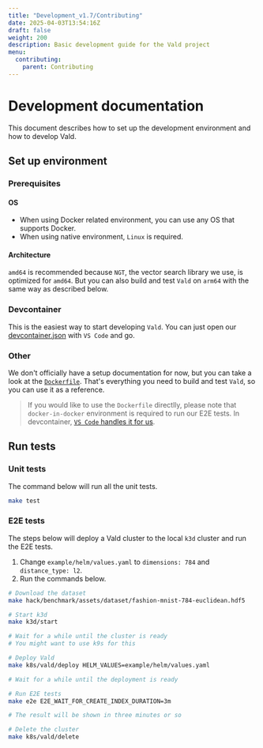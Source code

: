 ```yaml
---
title: "Development_v1.7/Contributing"
date: 2025-04-03T13:54:16Z
draft: false
weight: 200
description: Basic development guide for the Vald project
menu:
  contributing:
    parent: Contributing
---
```


# Development documentation

This document describes how to set up the development environment and how to develop Vald.

## Set up environment

### Prerequisites

#### OS

- When using Docker related environment, you can use any OS that supports Docker.
- When using native environment, `Linux` is required.

#### Architecture

`amd64` is recommended because `NGT`, the vector search library we use, is optimized for `amd64`.
But you can also build and test `Vald` on `arm64` with the same way as described below.

### Devcontainer

This is the easiest way to start developing `Vald`. You can just open our [devcontainer.json](https://github.com/vdaas/vald/blob/main/.devcontainer/devcontainer.json) with `VS Code` and go.

### Other

We don't officially have a setup documentation for now, but you can take a look at the [`Dockerfile`](https://github.com/vdaas/vald/blob/main/dockers/dev/Dockerfile).
That's everything you need to build and test `Vald`, so you can use it as a reference.

> If you would like to use the `Dockerfile` directlly, please note that `docker-in-docker` environment is required to run our E2E tests.
> In devcontainer, [`VS Code` handles it for us](https://github.com/devcontainers/features/tree/main/src/docker-in-docker).

## Run tests

### Unit tests

The command below will run all the unit tests.

```bash
make test
```

### E2E tests

The steps below will deploy a Vald cluster to the local `k3d` cluster and run the E2E tests.

1. Change `example/helm/values.yaml` to `dimensions: 784` and `distance_type: l2`.
2. Run the commands below.

```bash
# Download the dataset
make hack/benchmark/assets/dataset/fashion-mnist-784-euclidean.hdf5

# Start k3d
make k3d/start

# Wait for a while until the cluster is ready
# You might want to use k9s for this

# Deploy Vald
make k8s/vald/deploy HELM_VALUES=example/helm/values.yaml

# Wait for a while until the deployment is ready

# Run E2E tests
make e2e E2E_WAIT_FOR_CREATE_INDEX_DURATION=3m

# The result will be shown in three minutes or so

# Delete the cluster
make k8s/vald/delete
```
